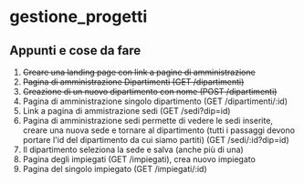 # gestione_progetti

## Appunti e cose da fare

1. ~~Creare una landing page con link a pagine di amministrazione~~
2. ~~Pagina di amministrazione Dipartimenti (GET /dipartimenti)~~
3. ~~Creazione di un nuovo dipartimento con nome (POST /dipartimenti)~~
4. Pagina di amministrazione singolo dipartimento (GET /dipartimenti/:id)
5. Link a pagina di ammistrazione sedi (GET /sedi?dip=id)
6. Pagina di amministrazione sedi permette di vedere le sedi inserite, creare una nuova sede e tornare al dipartimento (tutti i passaggi devono portare l'id del dipartimento da cui siamo partiti) (GET /sedi/:id?dip=id)
7. Il dipartimento seleziona la sede e salva (anche più di una)
8. Pagina degli impiegati (GET /impiegati), crea nuovo impiegato
9. Pagina del singolo impiegato (GET /impiegati/:id)